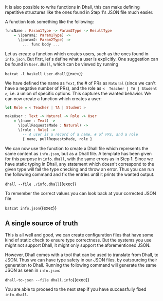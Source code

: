It is also possible to write functions in Dhall, this can make defining repetitive structures like the ones found in Step 1's JSON file much easier.

A function look something like the following:

```haskell
funcName : Param1Type -> Param2Type -> ResultType
    = \(param1: Param1Type) ->
      \(param2: Param2Type) ->
        ... func body ...
```

Let us create a function which creates users, such as the ones found in `info.json`. But first, let's define what a user is explicitly. One suggestion can be found in `User.dhall`, which can be viewed by running

`batcat -l haskell User.dhall`{{exec}}

We have defined the name as `Text`, the # of PRs as `Natural` (since we can't have a negative number of PRs), and the role as `<  Teacher | TA | Student >`, i.e. a union of specific options. This captures the wanted behavior. We can now create a function which creates a user:


```haskell
let Role = < Teacher | TA | Student >

makeUser : Text -> Natural -> Role -> User
    = \(name : Text) ->
      \(pullRequestsMade : Natural) ->
      \(role : Role) ->
        -- A user is a record of a name, # of PRs, and a role
        { name, pullRequestsMade, role }
```

We can now use the function to create a Dhall file which represents the same content as `info.json`, but as a Dhall file.  A template has been given for this purpose in `info.dhall`, with the same errors as in Step 1. Since we have static typing in Dhall, any statement which doesn't correspond to the given type will fail the type checking and throw an error. Thus you can run the following command and fix the entries until it prints the wanted output.

`dhall --file ./info.dhall`{{exec}}

To remember the correct values you can look back at your corrected JSON file:

`batcat info.json`{{exec}}

## A single source of truth

This is all well and good, we can create configuration files that have some kind of static check to ensure type correctness. But the systems you use might not support Dhall, it might only support the aforementioned JSON.

However, Dhall comes with a tool that can be used to translate from Dhall, to JSON. Thus we can have type safety in our JSON files, by outsourcing their generation to Dhall. Running the following command will generate the same JSON as seen in `info.json`:

`dhall-to-json --file dhall.info`{{exec}}

You are able to proceed to the next step if you have successfully fixed `info.dhall`.